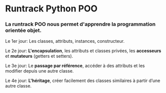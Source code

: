 # Runtrack Python POO

### La runtrack POO nous permet d'apprendre la programmation orientée objet.

Le 1er jour: Les classes, attributs, instances, constructeur. 

Le 2e jour: <b>L'encapsulation</b>, les attributs et classes privées, les <b>accesseurs</b> et <b>mutateurs</b> (getters et setters).

Le 3e jour: Le <b>passage par référence</b>, accéder à des attributs et les modifier depuis une autre classe.

Le 4e jour: <b>L'héritage</b>, créer facilement des classes similaires à partir d’une autre classe.
